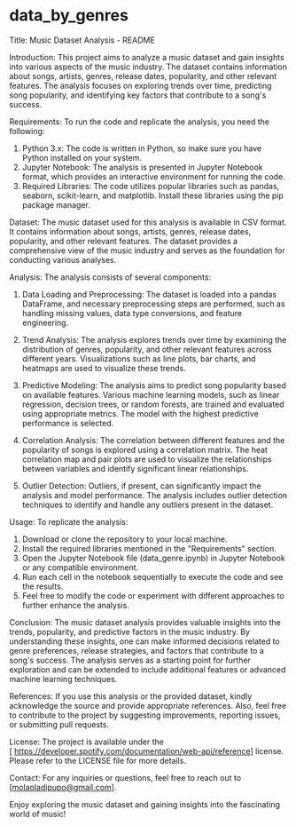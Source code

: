 # data_by_genres
Title: Music Dataset Analysis - README

Introduction:
This project aims to analyze a music dataset and gain insights into various aspects of the music industry. The dataset contains information about songs, artists, genres, release dates, popularity, and other relevant features. The analysis focuses on exploring trends over time, predicting song popularity, and identifying key factors that contribute to a song's success.

Requirements:
To run the code and replicate the analysis, you need the following:
1. Python 3.x: The code is written in Python, so make sure you have Python installed on your system.
2. Jupyter Notebook: The analysis is presented in Jupyter Notebook format, which provides an interactive environment for running the code.
3. Required Libraries: The code utilizes popular libraries such as pandas, seaborn, scikit-learn, and matplotlib. Install these libraries using the pip package manager.

Dataset:
The music dataset used for this analysis is available in CSV format. It contains information about songs, artists, genres, release dates, popularity, and other relevant features. The dataset provides a comprehensive view of the music industry and serves as the foundation for conducting various analyses.

Analysis:
The analysis consists of several components:
1. Data Loading and Preprocessing: The dataset is loaded into a pandas DataFrame, and necessary preprocessing steps are performed, such as handling missing values, data type conversions, and feature engineering.

2. Trend Analysis: The analysis explores trends over time by examining the distribution of genres, popularity, and other relevant features across different years. Visualizations such as line plots, bar charts, and heatmaps are used to visualize these trends.

3. Predictive Modeling: The analysis aims to predict song popularity based on available features. Various machine learning models, such as linear regression, decision trees, or random forests, are trained and evaluated using appropriate metrics. The model with the highest predictive performance is selected.

4. Correlation Analysis: The correlation between different features and the popularity of songs is explored using a correlation matrix. The heat correlation map and pair plots are used to visualize the relationships between variables and identify significant linear relationships.

5. Outlier Detection: Outliers, if present, can significantly impact the analysis and model performance. The analysis includes outlier detection techniques to identify and handle any outliers present in the dataset.

Usage:
To replicate the analysis:
1. Download or clone the repository to your local machine.
2. Install the required libraries mentioned in the "Requirements" section.
3. Open the Jupyter Notebook file (data_genre.ipynb) in Jupyter Notebook or any compatible environment.
4. Run each cell in the notebook sequentially to execute the code and see the results.
5. Feel free to modify the code or experiment with different approaches to further enhance the analysis.

Conclusion:
The music dataset analysis provides valuable insights into the trends, popularity, and predictive factors in the music industry. By understanding these insights, one can make informed decisions related to genre preferences, release strategies, and factors that contribute to a song's success. The analysis serves as a starting point for further exploration and can be extended to include additional features or advanced machine learning techniques.

References:
If you use this analysis or the provided dataset, kindly acknowledge the source and provide appropriate references. Also, feel free to contribute to the project by suggesting improvements, reporting issues, or submitting pull requests.

License:
The project is available under the [ https://developer.spotify.com/documentation/web-api/reference] license. Please refer to the LICENSE file for more details.

Contact:
For any inquiries or questions, feel free to reach out to [molaoladipupo@gmail.com].

Enjoy exploring the music dataset and gaining insights into the fascinating world of music!

